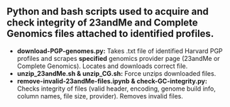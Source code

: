 ## Python and bash scripts used to acquire and check integrity of 23andMe and Complete Genomics files attached to identified profiles.
- **download-PGP-genomes.py:** Takes .txt file of identified Harvard PGP profiles and scrapes **specified** genomics provider page (23andMe or Complete Genomics). Locates and downloads correct file.
- **unzip_23andMe.sh & unzip_CG.sh:** Force unzips downloaded files.
- **remove-invalid-23andMe-files.ipynb & check-GC-integrity.py:** Checks integrity of files (valid header, encoding, genome build info, column names, file size, provider). Removes invalid files.

